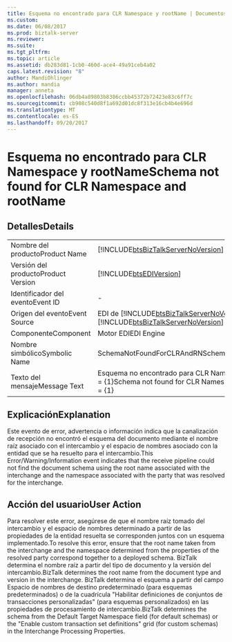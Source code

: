 ```yaml
---
title: Esquema no encontrado para CLR Namespace y rootName | Documentos de Microsoft
ms.custom: 
ms.date: 06/08/2017
ms.prod: biztalk-server
ms.reviewer: 
ms.suite: 
ms.tgt_pltfrm: 
ms.topic: article
ms.assetid: db283d81-1cb0-460d-ace4-49a91ceb4a02
caps.latest.revision: "8"
author: MandiOhlinger
ms.author: mandia
manager: anneta
ms.openlocfilehash: 06db4a89803b8386ccbb45372b72423e83c6ff7c
ms.sourcegitcommit: cb908c540d8f1a692d01dc8f313e16cb4b4e696d
ms.translationtype: MT
ms.contentlocale: es-ES
ms.lasthandoff: 09/20/2017
---
```

# <a name="schema-not-found-for-clr-namespace-and-rootname"></a><span data-ttu-id="dacea-102">Esquema no encontrado para CLR Namespace y rootName</span><span class="sxs-lookup"><span data-stu-id="dacea-102">Schema not found for CLR Namespace and rootName</span></span>
## <a name="details"></a><span data-ttu-id="dacea-103">Detalles</span><span class="sxs-lookup"><span data-stu-id="dacea-103">Details</span></span>  
  
|||  
|-|-|  
|<span data-ttu-id="dacea-104">Nombre del producto</span><span class="sxs-lookup"><span data-stu-id="dacea-104">Product Name</span></span>|[!INCLUDE[btsBizTalkServerNoVersion](../includes/btsbiztalkservernoversion-md.md)]|  
|<span data-ttu-id="dacea-105">Versión del producto</span><span class="sxs-lookup"><span data-stu-id="dacea-105">Product Version</span></span>|[!INCLUDE[btsEDIVersion](../includes/btsediversion-md.md)]|  
|<span data-ttu-id="dacea-106">Identificador del evento</span><span class="sxs-lookup"><span data-stu-id="dacea-106">Event ID</span></span>|-|  
|<span data-ttu-id="dacea-107">Origen del evento</span><span class="sxs-lookup"><span data-stu-id="dacea-107">Event Source</span></span>|<span data-ttu-id="dacea-108">EDI de [!INCLUDE[btsBizTalkServerNoVersion](../includes/btsbiztalkservernoversion-md.md)]</span><span class="sxs-lookup"><span data-stu-id="dacea-108">[!INCLUDE[btsBizTalkServerNoVersion](../includes/btsbiztalkservernoversion-md.md)] EDI</span></span>|  
|<span data-ttu-id="dacea-109">Componente</span><span class="sxs-lookup"><span data-stu-id="dacea-109">Component</span></span>|<span data-ttu-id="dacea-110">Motor EDI</span><span class="sxs-lookup"><span data-stu-id="dacea-110">EDI Engine</span></span>|  
|<span data-ttu-id="dacea-111">Nombre simbólico</span><span class="sxs-lookup"><span data-stu-id="dacea-111">Symbolic Name</span></span>|<span data-ttu-id="dacea-112">SchemaNotFoundForCLRAndRN</span><span class="sxs-lookup"><span data-stu-id="dacea-112">SchemaNotFoundForCLRAndRN</span></span>|  
|<span data-ttu-id="dacea-113">Texto del mensaje</span><span class="sxs-lookup"><span data-stu-id="dacea-113">Message Text</span></span>|<span data-ttu-id="dacea-114">Esquema no encontrado para CLR Namespace = {0} y rootName = {1}</span><span class="sxs-lookup"><span data-stu-id="dacea-114">Schema not found for CLR Namespace = {0} and rootName = {1}</span></span>|  
  
## <a name="explanation"></a><span data-ttu-id="dacea-115">Explicación</span><span class="sxs-lookup"><span data-stu-id="dacea-115">Explanation</span></span>  
 <span data-ttu-id="dacea-116">Este evento de error, advertencia o información indica que la canalización de recepción no encontró el esquema del documento mediante el nombre raíz asociado con el intercambio y el espacio de nombres asociado con la entidad que se ha resuelto para el intercambio.</span><span class="sxs-lookup"><span data-stu-id="dacea-116">This Error/Warning/Information event indicates that the receive pipeline could not find the document schema using the root name associated with the interchange and the namespace associated with the party that was resolved for the interchange.</span></span>  
  
## <a name="user-action"></a><span data-ttu-id="dacea-117">Acción del usuario</span><span class="sxs-lookup"><span data-stu-id="dacea-117">User Action</span></span>  
 <span data-ttu-id="dacea-118">Para resolver este error, asegúrese de que el nombre raíz tomado del intercambio y el espacio de nombres determinado a partir de las propiedades de la entidad resuelta se corresponden juntos con un esquema implementado.</span><span class="sxs-lookup"><span data-stu-id="dacea-118">To resolve this error, ensure that the root name taken from the interchange and the namespace determined from the properties of the resolved party correspond together to a deployed schema.</span></span> <span data-ttu-id="dacea-119">BizTalk determina el nombre raíz a partir del tipo de documento y la versión del intercambio.</span><span class="sxs-lookup"><span data-stu-id="dacea-119">BizTalk determines the root name from the document type and version in the interchange.</span></span> <span data-ttu-id="dacea-120">BizTalk determina el esquema a partir del campo Espacio de nombres de destino predeterminado (para esquemas predeterminados) o de la cuadrícula "Habilitar definiciones de conjuntos de transacciones personalizadas" (para esquemas personalizados) en las propiedades de procesamiento de intercambio.</span><span class="sxs-lookup"><span data-stu-id="dacea-120">BizTalk determines the schema from the Default Target Namespace field (for default schemas) or the "Enable custom transaction set definitions" grid (for custom schemas) in the Interchange Processing Properties.</span></span>